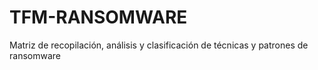 # TFM-RANSOMWARE
Matriz de recopilación, análisis y clasificación de técnicas y patrones de ransomware
